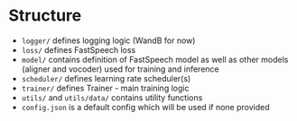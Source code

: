 # Structure
* `logger/` defines logging logic (WandB for now)
* `loss/` defines FastSpeech loss
* `model/` contains definition of FastSpeech model as well as other models (aligner and vocoder) used for training and inference
* `scheduler/` defines learning rate scheduler(s)
* `trainer/` defines Trainer - main training logic
* `utils/` and `utils/data/` contains utility functions
* `config.json` is a default config which will be used if none provided
